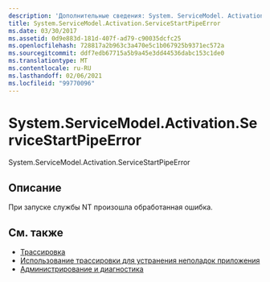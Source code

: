 ```yaml
---
description: 'Дополнительные сведения: System. ServiceModel. Activation. Сервицестартпипиррор'
title: System.ServiceModel.Activation.ServiceStartPipeError
ms.date: 03/30/2017
ms.assetid: 0d9e883d-181d-407f-ad79-c90035dcfc25
ms.openlocfilehash: 728817a2b963c3a470e5c1b067925b9371ec572a
ms.sourcegitcommit: ddf7edb67715a5b9a45e3dd44536dabc153c1de0
ms.translationtype: MT
ms.contentlocale: ru-RU
ms.lasthandoff: 02/06/2021
ms.locfileid: "99770096"
---
```

# <a name="systemservicemodelactivationservicestartpipeerror"></a>System.ServiceModel.Activation.ServiceStartPipeError

System.ServiceModel.Activation.ServiceStartPipeError  
  
## <a name="description"></a>Описание  

 При запуске службы NT произошла обработанная ошибка.  
  
## <a name="see-also"></a>См. также

- [Трассировка](index.md)
- [Использование трассировки для устранения неполадок приложения](using-tracing-to-troubleshoot-your-application.md)
- [Администрирование и диагностика](../index.md)
